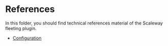 # References

In this folder, you should find technical references material of the Scaleway fleeting plugin.

- [Configuration](configuration.md)
